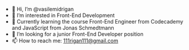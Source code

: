 - 👋 Hi, I’m @vasilemidrigan
- 👀 I’m interested in Front-End Development
- 🌱 Currently learning the course Front-End Engineer from Codecademy and JavaScript from Jonas Schmedtmann
- 💞️ I’m looking for a junior Front-End Developer position
- 📫 How to reach me: 111rigan111@gmail.com

<!---
vasilemidrigan/vasilemidrigan is a ✨ special ✨ repository because its `README.md` (this file) appears on your GitHub profile.
You can click the Preview link to take a look at your changes.
--->
